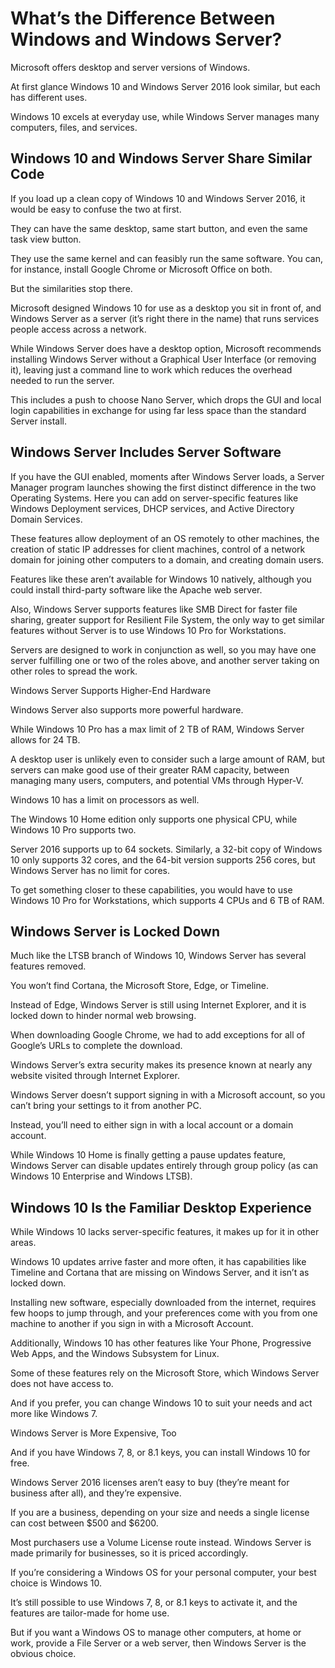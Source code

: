 # What’s the Difference Between Windows and Windows Server?

Microsoft offers desktop and server versions of Windows. 

At first glance Windows 10 and Windows Server 2016 look similar, but each has different uses. 

Windows 10 excels at everyday use, while Windows Server manages many computers, files, and services.

## Windows 10 and Windows Server Share Similar Code

If you load up a clean copy of Windows 10 and Windows Server 2016, it would be easy to confuse the two at first. 

They can have the same desktop, same start button, and even the same task view button. 

They use the same kernel and can feasibly run the same software. You can, for instance, install Google Chrome or Microsoft Office on both.

But the similarities stop there. 

Microsoft designed Windows 10 for use as a desktop you sit in front of, and Windows Server as a server (it’s right there in the name) that runs services people access across a network. 

While Windows Server does have a desktop option, Microsoft recommends installing Windows Server without a Graphical User Interface (or removing it), leaving just a command line to work which reduces the overhead needed to run the server. 

This includes a push to choose Nano Server, which drops the GUI and local login capabilities in exchange for using far less space than the standard Server install.
 
## Windows Server Includes Server Software

If you have the GUI enabled, moments after Windows Server loads, a Server Manager program launches showing the first distinct difference in the two Operating Systems. Here you can add on server-specific features like Windows Deployment services, DHCP services, and Active Directory Domain Services. 

These features allow deployment of an OS remotely to other machines, the creation of static IP addresses for client machines, control of a network domain for joining other computers to a domain, and creating domain users. 

Features like these aren’t available for Windows 10 natively, although you could install third-party software like the Apache web server.

Also, Windows Server supports features like SMB Direct for faster file sharing, greater support for Resilient File System, the only way to get similar features without Server is to use Windows 10 Pro for Workstations.

Servers are designed to work in conjunction as well, so you may have one server fulfilling one or two of the roles above, and another server taking on other roles to spread the work.

Windows Server Supports Higher-End Hardware

Windows Server also supports more powerful hardware. 

While Windows 10 Pro has a max limit of 2 TB of RAM, Windows Server allows for 24 TB. 

A desktop user is unlikely even to consider such a large amount of RAM, but servers can make good use of their greater RAM capacity, between managing many users, computers, and potential VMs through Hyper-V. 

Windows 10 has a limit on processors as well. 

The Windows 10 Home edition only supports one physical CPU, while Windows 10 Pro supports two. 

Server 2016 supports up to 64 sockets. Similarly, a 32-bit copy of Windows 10 only supports 32 cores, and the 64-bit version supports 256 cores, but Windows Server has no limit for cores. 

To get something closer to these capabilities, you would have to use Windows 10 Pro for Workstations, which supports 4 CPUs and 6 TB of RAM.
 
## Windows Server is Locked Down

Much like the LTSB branch of Windows 10, Windows Server has several features removed. 

You won’t find Cortana, the Microsoft Store, Edge, or Timeline. 

Instead of Edge, Windows Server is still using Internet Explorer, and it is locked down to hinder normal web browsing. 

When downloading Google Chrome, we had to add exceptions for all of Google’s URLs to complete the download. 

Windows Server’s extra security makes its presence known at nearly any website visited through Internet Explorer. 

Windows Server doesn’t support signing in with a Microsoft account, so you can’t bring your settings to it from another PC. 

Instead, you’ll need to either sign in with a local account or a domain account. 

While Windows 10 Home is finally getting a pause updates feature, Windows Server can disable updates entirely through group policy (as can Windows 10 Enterprise and Windows LTSB).
 
## Windows 10 Is the Familiar Desktop Experience

While Windows 10 lacks server-specific features, it makes up for it in other areas. 

Windows 10 updates arrive faster and more often, it has capabilities like Timeline and Cortana that are missing on Windows Server, and it isn’t as locked down. 

Installing new software, especially downloaded from the internet, requires few hoops to jump through, and your preferences come with you from one machine to another if you sign in with a Microsoft Account.  

Additionally, Windows 10 has other features like Your Phone, Progressive Web Apps, and the Windows Subsystem for Linux. 

Some of these features rely on the Microsoft Store, which Windows Server does not have access to. 

And if you prefer, you can change Windows 10 to suit your needs and act more like Windows 7.

Windows Server is More Expensive, Too

And if you have Windows 7, 8, or 8.1 keys, you can install Windows 10 for free. 

Windows Server 2016 licenses aren’t easy to buy (they’re meant for business after all), and they’re expensive. 

If you are a business, depending on your size and needs a single license can cost between $500 and $6200. 

Most purchasers use a Volume License route instead. Windows Server is made primarily for businesses, so it is priced accordingly. 

If you’re considering a Windows OS for your personal computer, your best choice is Windows 10. 

It’s still possible to use Windows 7, 8, or 8.1 keys to activate it, and the features are tailor-made for home use. 

But if you want a Windows OS to manage other computers, at home or work, provide a File Server or a web server, then Windows Server is the obvious choice.

